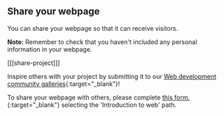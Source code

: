 ## Share your webpage

You can share your webpage so that it can receive visitors.

**Note:** Remember to check that you haven't included any personal information in your webpage.

[[[share-project]]]

Inspire others with your project by submitting it to our [Web development community galleries](https://wakelet.com/@Introduction_to_Web){:target="_blank"}!

To share your webpage with others, please complete [this form.](https://form.raspberrypi.org/f/community-project-submissions){:target="_blank"} selecting the 'Introduction to web' path.
